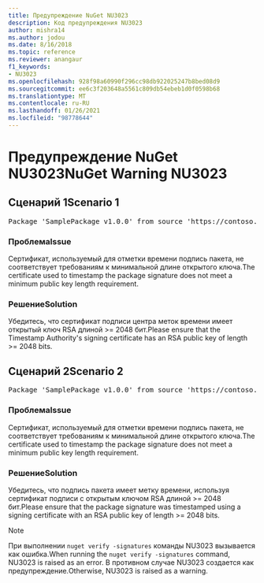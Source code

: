 ```yaml
---
title: Предупреждение NuGet NU3023
description: Код предупреждения NU3023
author: mishra14
ms.author: jodou
ms.date: 8/16/2018
ms.topic: reference
ms.reviewer: anangaur
f1_keywords:
- NU3023
ms.openlocfilehash: 928f98a60990f296cc98db922025247b8bed08d9
ms.sourcegitcommit: ee6c3f203648a5561c809db54ebeb1d0f0598b68
ms.translationtype: MT
ms.contentlocale: ru-RU
ms.lasthandoff: 01/26/2021
ms.locfileid: "98778644"
---
```

# <a name="nuget-warning-nu3023"></a><span data-ttu-id="8047a-103">Предупреждение NuGet NU3023</span><span class="sxs-lookup"><span data-stu-id="8047a-103">NuGet Warning NU3023</span></span>

## <a name="scenario-1"></a><span data-ttu-id="8047a-104">Сценарий 1</span><span class="sxs-lookup"><span data-stu-id="8047a-104">Scenario 1</span></span>

<pre>Package 'SamplePackage v1.0.0' from source 'https://contoso.com/index.json': The timestamp certificate does not meet a minimum public key length requirement.</pre>

### <a name="issue"></a><span data-ttu-id="8047a-105">Проблема</span><span class="sxs-lookup"><span data-stu-id="8047a-105">Issue</span></span>

<span data-ttu-id="8047a-106">Сертификат, используемый для отметки времени подпись пакета, не соответствует требованиям к минимальной длине открытого ключа.</span><span class="sxs-lookup"><span data-stu-id="8047a-106">The certificate used to timestamp the package signature does not meet a minimum public key length requirement.</span></span>


### <a name="solution"></a><span data-ttu-id="8047a-107">Решение</span><span class="sxs-lookup"><span data-stu-id="8047a-107">Solution</span></span>

<span data-ttu-id="8047a-108">Убедитесь, что сертификат подписи центра меток времени имеет открытый ключ RSA длиной >= 2048 бит.</span><span class="sxs-lookup"><span data-stu-id="8047a-108">Please ensure that the  Timestamp Authority's signing certificate has an RSA public key of length >= 2048 bits.</span></span>



## <a name="scenario-2"></a><span data-ttu-id="8047a-109">Сценарий 2</span><span class="sxs-lookup"><span data-stu-id="8047a-109">Scenario 2</span></span>

<pre>Package 'SamplePackage v1.0.0' from source 'https://contoso.com/index.json': The primary signature's timestamp certificate does not meet a minimum public key length requirement.</pre>

### <a name="issue"></a><span data-ttu-id="8047a-110">Проблема</span><span class="sxs-lookup"><span data-stu-id="8047a-110">Issue</span></span>

<span data-ttu-id="8047a-111">Сертификат, используемый для отметки времени подпись пакета, не соответствует требованиям к минимальной длине открытого ключа.</span><span class="sxs-lookup"><span data-stu-id="8047a-111">The certificate used to timestamp the package signature does not meet a minimum public key length requirement.</span></span>


### <a name="solution"></a><span data-ttu-id="8047a-112">Решение</span><span class="sxs-lookup"><span data-stu-id="8047a-112">Solution</span></span>

<span data-ttu-id="8047a-113">Убедитесь, что подпись пакета имеет метку времени, используя сертификат подписи с открытым ключом RSA длиной >= 2048 бит.</span><span class="sxs-lookup"><span data-stu-id="8047a-113">Please ensure that the package signature was timestamped using a signing certificate with an RSA public key of length >= 2048 bits.</span></span>


> [!Note]
> <span data-ttu-id="8047a-114">При выполнении `nuget verify -signatures` команды NU3023 вызывается как ошибка.</span><span class="sxs-lookup"><span data-stu-id="8047a-114">When running the `nuget verify -signatures` command, NU3023 is raised as an error.</span></span> <span data-ttu-id="8047a-115">В противном случае NU3023 создается как предупреждение.</span><span class="sxs-lookup"><span data-stu-id="8047a-115">Otherwise, NU3023 is raised as a warning.</span></span>